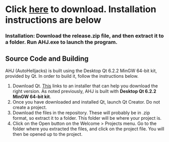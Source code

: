 # Click [here](https://github.com/racc-development/autohelljacks/releases) to download. Installation instructions are below
### Installation: Download the **release.zip** file, and then extract it to a folder. Run AHJ.exe to launch the program.
## Source Code and Building
AHJ (AutoHelljacks) is built using the Desktop Qt 6.2.2 MinGW 64-bit kit, provided by Qt. In order to build it, follow the instructions below.
1. Download Qt. [This](https://www.qt.io/download-qt-installer) links to an installer that can help you download the right version. As noted previously, AHJ is built with **Desktop Qt 6.2.2 MinGW 64-bit kit**. 
2. Once you have downloaded and installed Qt, launch Qt Creator. Do not create a project. 
3. Download the files in the repository. These will probably be in .zip format, so extract it to a folder. This folder will be where your project is.
4. Click on the Open button on the Welcome > Projects menu. Go to the folder where you extracted the files, and click on the project file. You will then be opened up to the project.
